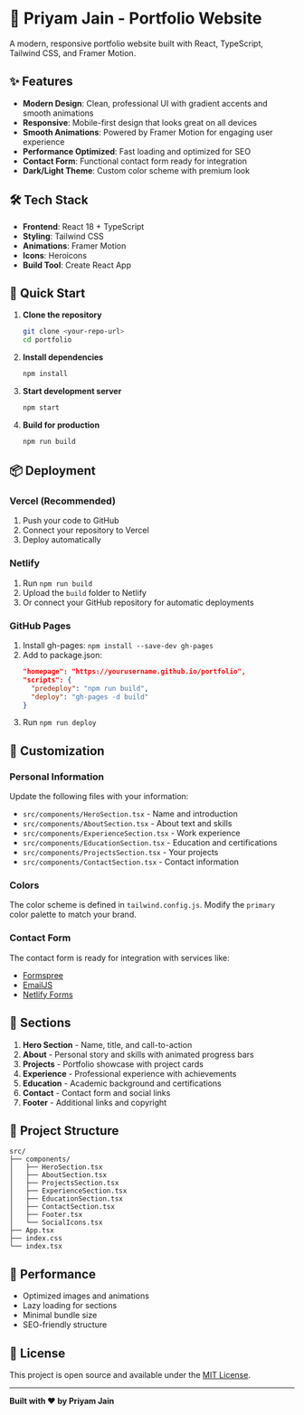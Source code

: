 # 🚀 Priyam Jain - Portfolio Website

A modern, responsive portfolio website built with React, TypeScript, Tailwind CSS, and Framer Motion.

## ✨ Features

- **Modern Design**: Clean, professional UI with gradient accents and smooth animations
- **Responsive**: Mobile-first design that looks great on all devices
- **Smooth Animations**: Powered by Framer Motion for engaging user experience
- **Performance Optimized**: Fast loading and optimized for SEO
- **Contact Form**: Functional contact form ready for integration
- **Dark/Light Theme**: Custom color scheme with premium look

## 🛠️ Tech Stack

- **Frontend**: React 18 + TypeScript
- **Styling**: Tailwind CSS
- **Animations**: Framer Motion
- **Icons**: Heroicons
- **Build Tool**: Create React App

## 🚀 Quick Start

1. **Clone the repository**
   ```bash
   git clone <your-repo-url>
   cd portfolio
   ```

2. **Install dependencies**
   ```bash
   npm install
   ```

3. **Start development server**
   ```bash
   npm start
   ```

4. **Build for production**
   ```bash
   npm run build
   ```

## 📦 Deployment

### Vercel (Recommended)
1. Push your code to GitHub
2. Connect your repository to Vercel
3. Deploy automatically

### Netlify
1. Run `npm run build`
2. Upload the `build` folder to Netlify
3. Or connect your GitHub repository for automatic deployments

### GitHub Pages
1. Install gh-pages: `npm install --save-dev gh-pages`
2. Add to package.json:
   ```json
   "homepage": "https://yourusername.github.io/portfolio",
   "scripts": {
     "predeploy": "npm run build",
     "deploy": "gh-pages -d build"
   }
   ```
3. Run `npm run deploy`

## 🎨 Customization

### Personal Information
Update the following files with your information:
- `src/components/HeroSection.tsx` - Name and introduction
- `src/components/AboutSection.tsx` - About text and skills
- `src/components/ExperienceSection.tsx` - Work experience
- `src/components/EducationSection.tsx` - Education and certifications
- `src/components/ProjectsSection.tsx` - Your projects
- `src/components/ContactSection.tsx` - Contact information

### Colors
The color scheme is defined in `tailwind.config.js`. Modify the `primary` color palette to match your brand.

### Contact Form
The contact form is ready for integration with services like:
- [Formspree](https://formspree.io/)
- [EmailJS](https://www.emailjs.com/)
- [Netlify Forms](https://www.netlify.com/products/forms/)

## 📱 Sections

1. **Hero Section** - Name, title, and call-to-action
2. **About** - Personal story and skills with animated progress bars
3. **Projects** - Portfolio showcase with project cards
4. **Experience** - Professional experience with achievements
5. **Education** - Academic background and certifications
6. **Contact** - Contact form and social links
7. **Footer** - Additional links and copyright

## 🔧 Project Structure

```
src/
├── components/
│   ├── HeroSection.tsx
│   ├── AboutSection.tsx
│   ├── ProjectsSection.tsx
│   ├── ExperienceSection.tsx
│   ├── EducationSection.tsx
│   ├── ContactSection.tsx
│   ├── Footer.tsx
│   └── SocialIcons.tsx
├── App.tsx
├── index.css
└── index.tsx
```

## 🌟 Performance

- Optimized images and animations
- Lazy loading for sections
- Minimal bundle size
- SEO-friendly structure

## 📄 License

This project is open source and available under the [MIT License](LICENSE).

---

**Built with ❤️ by Priyam Jain**